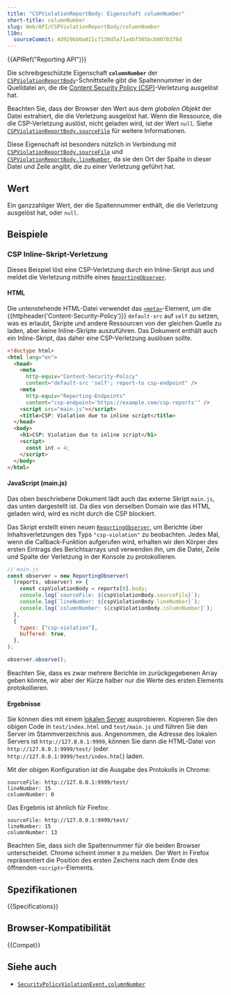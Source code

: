 ```yaml
---
title: "CSPViolationReportBody: Eigenschaft columnNumber"
short-title: columnNumber
slug: Web/API/CSPViolationReportBody/columnNumber
l10n:
  sourceCommit: 4d929bb0a021c7130d5a71a4bf505bcb8070378d
---
```


{{APIRef("Reporting API")}}

Die schreibgeschützte Eigenschaft **`columnNumber`** der [`CSPViolationReportBody`](/de/docs/Web/API/CSPViolationReportBody)-Schnittstelle gibt die Spaltennummer in der Quelldatei an, die die [Content Security Policy (CSP)](/de/docs/Web/HTTP/Guides/CSP)-Verletzung ausgelöst hat.

Beachten Sie, dass der Browser den Wert aus dem _globalen Objekt_ der Datei extrahiert, die die Verletzung ausgelöst hat. Wenn die Ressource, die die CSP-Verletzung auslöst, nicht geladen wird, ist der Wert `null`. Siehe [`CSPViolationReportBody.sourceFile`](/de/docs/Web/API/CSPViolationReportBody/sourceFile) für weitere Informationen.

Diese Eigenschaft ist besonders nützlich in Verbindung mit [`CSPViolationReportBody.sourceFile`](/de/docs/Web/API/CSPViolationReportBody/sourceFile) und [`CSPViolationReportBody.lineNumber`](/de/docs/Web/API/CSPViolationReportBody/lineNumber), da sie den Ort der Spalte in dieser Datei und Zeile angibt, die zu einer Verletzung geführt hat.

## Wert

Ein ganzzahliger Wert, der die Spaltennummer enthält, die die Verletzung ausgelöst hat, oder `null`.

## Beispiele

### CSP Inline-Skript-Verletzung

Dieses Beispiel löst eine CSP-Verletzung durch ein Inline-Skript aus und meldet die Verletzung mithilfe eines [`ReportingObserver`](/de/docs/Web/API/ReportingObserver).

#### HTML

Die untenstehende HTML-Datei verwendet das [`<meta>`](/de/docs/Web/HTML/Element/meta)-Element, um die {{httpheader('Content-Security-Policy')}} `default-src` auf `self` zu setzen, was es erlaubt, Skripte und andere Ressourcen von der gleichen Quelle zu laden, aber keine Inline-Skripte auszuführen. Das Dokument enthält auch ein Inline-Skript, das daher eine CSP-Verletzung auslösen sollte.

```html
<!doctype html>
<html lang="en">
  <head>
    <meta
      http-equiv="Content-Security-Policy"
      content="default-src 'self'; report-to csp-endpoint" />
    <meta
      http-equiv="Reporting-Endpoints"
      content="csp-endpoint='https://example.com/csp-reports'" />
    <script src="main.js"></script>
    <title>CSP: Violation due to inline script</title>
  </head>
  <body>
    <h1>CSP: Violation due to inline script</h1>
    <script>
      const int = 4;
    </script>
  </body>
</html>
```

#### JavaScript (main.js)

Das oben beschriebene Dokument lädt auch das externe Skript `main.js`, das unten dargestellt ist. Da dies von derselben Domain wie das HTML geladen wird, wird es nicht durch die CSP blockiert.

Das Skript erstellt einen neuen [`ReportingObserver`](/de/docs/Web/API/ReportingObserver), um Berichte über Inhaltsverletzungen des Typs `"csp-violation"` zu beobachten. Jedes Mal, wenn die Callback-Funktion aufgerufen wird, erhalten wir den Körper des ersten Eintrags des Berichtsarrays und verwenden ihn, um die Datei, Zeile und Spalte der Verletzung in der Konsole zu protokollieren.

```js
// main.js
const observer = new ReportingObserver(
  (reports, observer) => {
    const cspViolationBody = reports[0].body;
    console.log(`sourceFile: ${cspViolationBody.sourceFile}`);
    console.log(`lineNumber: ${cspViolationBody.lineNumber}`);
    console.log(`columnNumber: ${cspViolationBody.columnNumber}`);
  },
  {
    types: ["csp-violation"],
    buffered: true,
  },
);

observer.observe();
```

Beachten Sie, dass es zwar mehrere Berichte im zurückgegebenen Array geben könnte, wir aber der Kürze halber nur die Werte des ersten Elements protokollieren.

#### Ergebnisse

Sie können dies mit einem [lokalen Server](/de/docs/Learn_web_development/Howto/Tools_and_setup/set_up_a_local_testing_server) ausprobieren. Kopieren Sie den obigen Code in `test/index.html` und `test/main.js` und führen Sie den Server im Stammverzeichnis aus. Angenommen, die Adresse des lokalen Servers ist `http://127.0.0.1:9999`, können Sie dann die HTML-Datei von `http://127.0.0.1:9999/test/` (oder `http://127.0.0.1:9999/test/index.html`) laden.

Mit der obigen Konfiguration ist die Ausgabe des Protokolls in Chrome:

```plain
sourceFile: http://127.0.0.1:9999/test/
lineNumber: 15
columnNumber: 0
```

Das Ergebnis ist ähnlich für Firefox:

```plain
sourceFile: http://127.0.0.1:9999/test/
lineNumber: 15
columnNumber: 13
```

Beachten Sie, dass sich die Spaltennummer für die beiden Browser unterscheidet. Chrome scheint immer `0` zu melden. Der Wert in Firefox repräsentiert die Position des ersten Zeichens nach dem Ende des öffnenden `<script>`-Elements.

## Spezifikationen

{{Specifications}}

## Browser-Kompatibilität

{{Compat}}

## Siehe auch

- [`SecurityPolicyViolationEvent.columnNumber`](/de/docs/Web/API/SecurityPolicyViolationEvent/columnNumber)
